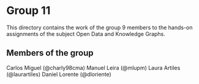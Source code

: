 # Group 11
This directory contains the work of the group 9 members to the hands-on assignments of the subject Open Data and Knowledge Graphs.

## Members of the group
Carlos Miguel (@charly98cma)
Manuel Leira (@mlupm)
Laura Artiles (@laurartiles)
Daniel Lorente (@dloriente)
